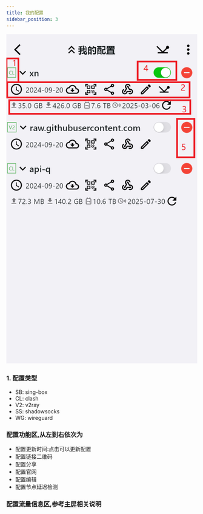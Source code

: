 ```yaml
---
title: 我的配置
sidebar_position: 3
---
```



![](./img/my-profiles.png#center)

### 1. 配置类型
- SB: sing-box
- CL: clash
- V2: v2ray
- SS: shadowsocks
- WG: wireguard

### 配置功能区,从左到右依次为
- 配置更新时间:点击可以更新配置
- 配置链接二维码
- 配置分享
- 配置官网
- 配置编辑
- 配置节点延迟检测

### 配置流量信息区,参考[主屏](../app-manual/home.md)相关说明